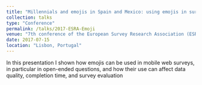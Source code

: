 ```yaml
---
title: "Millennials and emojis in Spain and Mexico: using emojis in surveys targeting millennials"
collection: talks
type: "Conference"
permalink: /talks/2017-ESRA-Emoji
venue: "7th conference of the European Survey Research Association (ESRA)"
date: 2017-07-15
location: "Lisbon, Portugal"
---
```


In this presentation I shown how emojis can be used in mobile web surveys, in particular in open-ended questions, and how their use can affect data quality, completion time, and survey evaluation
